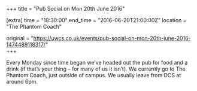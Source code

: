 +++
title = "Pub Social on Mon 20th June 2016"

[extra]
time = "18:30:00"
end_time = "2016-06-20T21:00:00Z"
location = "The Phantom Coach"

original = "https://uwcs.co.uk/events/pub-social-on-mon-20th-june-2016-1474489118317/"    
+++

Every Monday since time began we’ve headed out the pub for food and a drink (if that’s your thing – for many of us it isn’t). We currently go to The Phantom Coach, just outside of campus. We usually leave from DCS at around 6pm.

